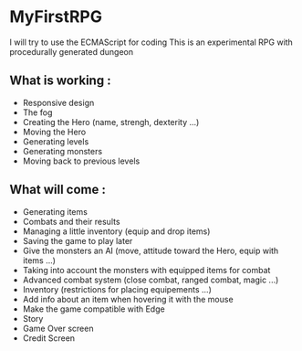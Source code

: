 MyFirstRPG
==========
I will try to use the ECMAScript for coding
This is an experimental RPG with procedurally generated dungeon

What is working :
---------------
- Responsive design
- The fog
- Creating the Hero (name, strengh, dexterity ...)
- Moving the Hero
- Generating levels
- Generating monsters
- Moving back to previous levels

What will come :
--------------
- Generating items
- Combats and their results
- Managing a little inventory (equip and drop items)
- Saving the game to play later
- Give the monsters an AI (move, attitude toward the Hero, equip with items ...)
- Taking into account the monsters with equipped items for combat
- Advanced combat system (close combat, ranged combat, magic ...)
- Inventory (restrictions for placing equipements ...)
- Add info about an item when hovering it with the mouse
- Make the game compatible with Edge
- Story
- Game Over screen
- Credit Screen

